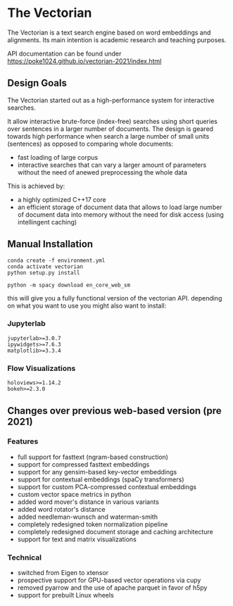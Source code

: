 # The Vectorian

The Vectorian is a text search engine based on word embeddings and
alignments. Its main intention is academic research and teaching purposes.

API documentation can be found under https://poke1024.github.io/vectorian-2021/index.html

## Design Goals

The Vectorian started out as a high-performance system for interactive searches.

It allow interactive brute-force (index-free) searches using short
queries over sentences in a larger number of documents. The design
is geared towards high performance when search a large number of
small units (sentences) as opposed to comparing whole documents:

* fast loading of large corpus
* interactive searches that can vary a larger amount of parameters
without the need of anewed preprocessing the whole data

This is achieved by:

* a highly optimized C++17 core
* an efficient storage of document data that allows to load large
number of document data into memory without the need for disk access
(using intellingent caching)

## Manual Installation

```
conda create -f environment.yml
conda activate vectorian
python setup.py install

python -m spacy download en_core_web_sm
```

this will give you a fully functional version of the vectorian API.
depending on what you want to use you might also want to install:

### Jupyterlab

```
jupyterlab>=3.0.7
ipywidgets>=7.6.3
matplotlib>=3.3.4
```

### Flow Visualizations

```
holoviews>=1.14.2
bokeh>=2.3.0
```

## Changes over previous web-based version (pre 2021)

### Features

* full support for fasttext (ngram-based construction)
* support for compressed fasttext embeddings
* support for any gensim-based key-vector embeddings
* support for contextual embeddings (spaCy transformers)
* support for custom PCA-compressed contextual embeddings
* custom vector space metrics in python
* added word mover's distance in various variants
* added word rotator's distance
* added needleman-wunsch and waterman-smith
* completely redesigned token normalization pipeline
* completely redesigned document storage and caching architecture
* support for text and matrix visualizations

### Technical

* switched from Eigen to xtensor
* prospective support for GPU-based vector operations via cupy
* removed pyarrow and the use of apache parquet in favor of h5py
* support for prebuilt Linux wheels
